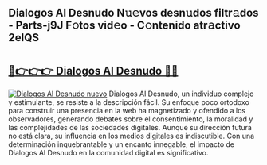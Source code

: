 ## Dialogos Al Desnudo N𝚞𝚎vos desn𝚞dos filtr𝚊dos - Parts-j9J F𝚘tos vid𝚎o - C𝚘ntenido atr𝚊ctivo 2elQS

# <h2><a href="http://mba6p3.tromn.icu/?c=Dialogos+Al+Desnudo">🔗👉👉👉 Dialogos Al Desnudo 🔗🔗</a></h2>

[![Dialogos Al Desnudo nuevo](https://i.imgur.com/pEAQMta.gif)](http://mba6p3.tromn.icu/?c=Dialogos+Al+Desnudo)
Dialogos Al Desnudo, un individuo complejo y estimulante, se resiste a la descripción fácil. Su enfoque poco ortodoxo para construir una presencia en la web ha magnetizado y ofendido a los observadores, generando debates sobre el consentimiento, la moralidad y las complejidades de las sociedades digitales. Aunque su dirección futura no está clara, su influencia en los medios digitales es indiscutible. Con una determinación inquebrantable y un encanto innegable, el impacto de Dialogos Al Desnudo en la comunidad digital es significativo.
